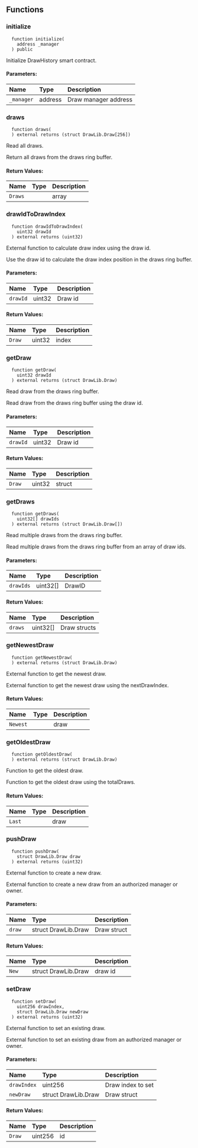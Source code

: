 

## Functions
### initialize
```solidity
  function initialize(
    address _manager
  ) public
```
Initialize DrawHistory smart contract.



#### Parameters:
| Name | Type | Description                                                          |
| :--- | :--- | :------------------------------------------------------------------- |
|`_manager` | address | Draw manager address

### draws
```solidity
  function draws(
  ) external returns (struct DrawLib.Draw[256])
```
Read all draws.

   Return all draws from the draws ring buffer.


#### Return Values:
| Name                           | Type          | Description                                                                  |
| :----------------------------- | :------------ | :--------------------------------------------------------------------------- |
|`Draws`|  | array
### drawIdToDrawIndex
```solidity
  function drawIdToDrawIndex(
    uint32 drawId
  ) external returns (uint32)
```
External function to calculate draw index using the draw id.

   Use the draw id to calculate the draw index position in the draws ring buffer.

#### Parameters:
| Name | Type | Description                                                          |
| :--- | :--- | :------------------------------------------------------------------- |
|`drawId` | uint32 | Draw id

#### Return Values:
| Name                           | Type          | Description                                                                  |
| :----------------------------- | :------------ | :--------------------------------------------------------------------------- |
|`Draw`| uint32 | index
### getDraw
```solidity
  function getDraw(
    uint32 drawId
  ) external returns (struct DrawLib.Draw)
```
Read draw from the draws ring buffer.

   Read draw from the draws ring buffer using the draw id.

#### Parameters:
| Name | Type | Description                                                          |
| :--- | :--- | :------------------------------------------------------------------- |
|`drawId` | uint32 | Draw id

#### Return Values:
| Name                           | Type          | Description                                                                  |
| :----------------------------- | :------------ | :--------------------------------------------------------------------------- |
|`Draw`| uint32 | struct
### getDraws
```solidity
  function getDraws(
    uint32[] drawIds
  ) external returns (struct DrawLib.Draw[])
```
Read multiple draws from the draws ring buffer.

   Read multiple draws from the draws ring buffer from an array of draw ids.

#### Parameters:
| Name | Type | Description                                                          |
| :--- | :--- | :------------------------------------------------------------------- |
|`drawIds` | uint32[] | DrawID

#### Return Values:
| Name                           | Type          | Description                                                                  |
| :----------------------------- | :------------ | :--------------------------------------------------------------------------- |
|`draws`| uint32[] | Draw structs
### getNewestDraw
```solidity
  function getNewestDraw(
  ) external returns (struct DrawLib.Draw)
```
External function to get the newest draw.

   External function to get the newest draw using the nextDrawIndex.


#### Return Values:
| Name                           | Type          | Description                                                                  |
| :----------------------------- | :------------ | :--------------------------------------------------------------------------- |
|`Newest`|  | draw
### getOldestDraw
```solidity
  function getOldestDraw(
  ) external returns (struct DrawLib.Draw)
```
Function to get the oldest draw.

   Function to get the oldest draw using the totalDraws.


#### Return Values:
| Name                           | Type          | Description                                                                  |
| :----------------------------- | :------------ | :--------------------------------------------------------------------------- |
|`Last`|  | draw
### pushDraw
```solidity
  function pushDraw(
    struct DrawLib.Draw draw
  ) external returns (uint32)
```
External function to create a new draw.

   External function to create a new draw from an authorized manager or owner.

#### Parameters:
| Name | Type | Description                                                          |
| :--- | :--- | :------------------------------------------------------------------- |
|`draw` | struct DrawLib.Draw | Draw struct

#### Return Values:
| Name                           | Type          | Description                                                                  |
| :----------------------------- | :------------ | :--------------------------------------------------------------------------- |
|`New`| struct DrawLib.Draw | draw id
### setDraw
```solidity
  function setDraw(
    uint256 drawIndex,
    struct DrawLib.Draw newDraw
  ) external returns (uint32)
```
External function to set an existing draw.

   External function to set an existing draw from an authorized manager or owner.

#### Parameters:
| Name | Type | Description                                                          |
| :--- | :--- | :------------------------------------------------------------------- |
|`drawIndex` | uint256 | Draw index to set
|`newDraw` | struct DrawLib.Draw |   Draw struct

#### Return Values:
| Name                           | Type          | Description                                                                  |
| :----------------------------- | :------------ | :--------------------------------------------------------------------------- |
|`Draw`| uint256 | id
